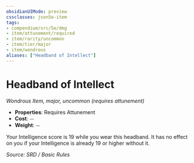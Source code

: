 ```yaml
---
obsidianUIMode: preview
cssclasses: json5e-item
tags:
- compendium/src/5e/dmg
- item/attunement/required
- item/rarity/uncommon
- item/tier/major
- item/wondrous
aliases: ["Headband of Intellect"]
---
```

# Headband of Intellect
*Wondrous Item, major, uncommon (requires attunement)*  

- **Properties**: Requires Attunement
- **Cost**: ⏤
- **Weight**: ⏤

Your Intelligence score is 19 while you wear this headband. It has no effect on you if your Intelligence is already 19 or higher without it.

*Source: SRD / Basic Rules*